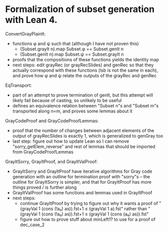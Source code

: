 # Formalization of subset generation with Lean 4.

ConvertGrayPlainIt:
- functions φ and ψ such that (although I have not proven this)
  - (Subset.grayIt n).map Subset.φ == Subset.genIt n
  - (Subset.genIt n).map Subset.ψ == Subset.grayIt n
- proofs that the compositions of these functions yields the identity map
- next steps: edit grayRec (or grayRecSlides) and genRec so that they actually correspond with these functions (lsb is not the same in each),
  and prove how φ and ψ relate the outputs of the grayRec and genRec

EqTransport:
- part of an attempt to prove termination of genIt, but this attempt will likely fail because of casting, so unlikely to be useful
- defines an equivalence relation between "Subset n"s and "Subset m"s transported along n=m, and proves some lemmas about it

GrayCodeProof and GrayCodeProofLemmas:
- proof that the number of changes between adjacent elements of the output of grayRecSlides is exactly 1, which is generalized to genGray too
- last step: figure out how to update Lean so I can remove "sorry_getElem_reverse" and rest of lemmas that should be imported from
  GrayCodeProofLemmas

GrayItSorry, GrayItProof, and GrayItValProof:
- GrayItSorry and GrayItProof have iterative algorithms for Gray code generation with an outline for termination proof with "sorry"s – the
  outline for GrayItSorry is simpler, and that for GrayItProof has more things proved / is further along
- GrayItValProof has some functions and lemmas used in GrayItProof
- next steps:
  - continue GrayItProof by trying to figure out why it wants a proof of "(grayVal 1 (cons (!a₀) as)).fst+1 ≤ (grayVal 1 a).fst"
    rather than "(grayVal 1 (cons (!a₀) as)).fst+1 ≤ (grayVal 1 (cons (a₀) as)).fst"
  - figure out how to prove stuff about minLeft1? to use for a proof of dec_case_2
